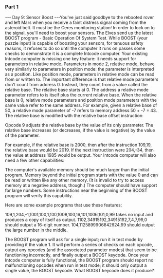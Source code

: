 ### Part 1

--- Day 9: Sensor Boost ---You've just said goodbye to the rebooted rover and left Mars when you receive a faint distress signal coming from the asteroid belt.  It must be the Ceres monitoring station!
In order to lock on to the signal, you'll need to boost your sensors. The Elves send up the latest BOOST program - Basic Operation Of System Test.
While BOOST (your puzzle input) is capable of boosting your sensors, for tenuous safety reasons, it refuses to do so until the computer it runs on passes some checks to demonstrate it is a complete Intcode computer.
Your existing Intcode computer is missing one key feature: it needs support for parameters in relative mode.
Parameters in mode 2, relative mode, behave very similarly to parameters in position mode: the parameter is interpreted as a position.  Like position mode, parameters in relative mode can be read from or written to.
The important difference is that relative mode parameters don't count from address 0.  Instead, they count from a value called the relative base. The relative base starts at 0.
The address a relative mode parameter refers to is itself plus the current relative base. When the relative base is 0, relative mode parameters and position mode parameters with the same value refer to the same address.
For example, given a relative base of 50, a relative mode parameter of -7 refers to memory address 50 + -7 = 43.
The relative base is modified with the relative base offset instruction:

Opcode 9 adjusts the relative base by the value of its only parameter. The relative base increases (or decreases, if the value is negative) by the value of the parameter.

For example, if the relative base is 2000, then after the instruction 109,19, the relative base would be 2019. If the next instruction were 204,-34, then the value at address 1985 would be output.
Your Intcode computer will also need a few other capabilities:

The computer's available memory should be much larger than the initial program. Memory beyond the initial program starts with the value 0 and can be read or written like any other memory. (It is invalid to try to access memory at a negative address, though.)
The computer should have support for large numbers. Some instructions near the beginning of the BOOST program will verify this capability.

Here are some example programs that use these features:

109,1,204,-1,1001,100,1,100,1008,100,16,101,1006,101,0,99 takes no input and produces a copy of itself as output.
1102,34915192,34915192,7,4,7,99,0 should output a 16-digit number.
104,1125899906842624,99 should output the large number in the middle.

The BOOST program will ask for a single input; run it in test mode by providing it the value 1. It will perform a series of checks on each opcode, output any opcodes (and the associated parameter modes) that seem to be functioning incorrectly, and finally output a BOOST keycode.
Once your Intcode computer is fully functional, the BOOST program should report no malfunctioning opcodes when run in test mode; it should only output a single value, the BOOST keycode. What BOOST keycode does it produce?
